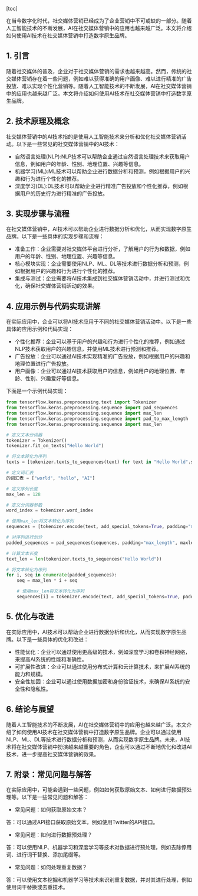 
[toc]                    
                
                
在当今数字化时代，社交媒体营销已经成为了企业营销中不可或缺的一部分。随着人工智能技术的不断发展，AI在社交媒体营销中的应用也越来越广泛。本文将介绍如何使用AI技术在社交媒体营销中打造数字原生品牌。

## 1. 引言

随着社交媒体的普及，企业对于社交媒体营销的需求也越来越高。然而，传统的社交媒体营销存在着一些问题，例如难以获得准确的用户画像、难以进行精准的广告投放、难以实现个性化营销等。随着人工智能技术的不断发展，AI在社交媒体营销中的应用也越来越广泛。本文将介绍如何使用AI技术在社交媒体营销中打造数字原生品牌。

## 2. 技术原理及概念

社交媒体营销中的AI技术指的是使用人工智能技术来分析和优化社交媒体营销活动。以下是一些常见的社交媒体营销中的AI技术：

- 自然语言处理(NLP):NLP技术可以帮助企业通过自然语言处理技术来获取用户信息，例如用户的年龄、性别、地理位置、兴趣等信息。
- 机器学习(ML):ML技术可以帮助企业进行数据分析和预测，例如根据用户的兴趣和行为进行个性化的推荐。
- 深度学习(DL):DL技术可以帮助企业进行精准广告投放和个性化推荐，例如根据用户的历史行为进行精准的广告投放。

## 3. 实现步骤与流程

在社交媒体营销中，AI技术可以帮助企业进行数据分析和优化，从而实现数字原生品牌。以下是一些具体的实现步骤和流程：

- 准备工作：企业需要对社交媒体平台进行分析，了解用户的行为和数据，例如用户的年龄、性别、地理位置、兴趣等信息。
- 核心模块实现：企业需要使用NLP、ML、DL等技术进行数据分析和预测，例如根据用户的兴趣和行为进行个性化的推荐。
- 集成与测试：企业需要将AI技术集成到社交媒体营销活动中，并进行测试和优化，确保社交媒体营销活动的效果。

## 4. 应用示例与代码实现讲解

在实际应用中，企业可以将AI技术应用于不同的社交媒体营销活动中。以下是一些具体的应用示例和代码实现：

- 个性化推荐：企业可以基于用户的兴趣和行为进行个性化的推荐，例如通过NLP技术获取用户的兴趣信息，并使用ML技术进行预测和推荐。
- 广告投放：企业可以通过AI技术实现精准的广告投放，例如根据用户的兴趣和地理位置进行广告投放。
- 用户画像：企业可以通过AI技术获取用户的信息，例如用户的地理位置、年龄、性别、兴趣爱好等信息。

下面是一个示例代码实现：
```python
from tensorflow.keras.preprocessing.text import Tokenizer
from tensorflow.keras.preprocessing.sequence import pad_sequences
from tensorflow.keras.preprocessing.sequence import max_len
from tensorflow.keras.preprocessing.sequence import pad_to_max_length
from tensorflow.keras.preprocessing.sequence import max_len

# 定义文本分词器
tokenizer = Tokenizer()
tokenizer.fit_on_texts("Hello World")

# 将文本转化为序列
texts = [tokenizer.texts_to_sequences(text) for text in "Hello World".split()]

# 定义词汇表
的词汇表 = ["world", "hello", "AI"]

# 定义序列长度
max_len = 128

# 定义分词器参数
word_index = tokenizer.word_index

# 使用max_len将文本转化为序列
sequences = [tokenizer.encode(text, add_special_tokens=True, padding="max_length", max_length=max_len, word_index=word_index) for text in texts]

# 对序列进行划分
padded_sequences = pad_sequences(sequences, padding="max_length", maxlen=max_len)

# 计算文本长度
text_len = len(tokenizer.texts_to_sequences("Hello World"))

# 将文本转化为序列
for i, seq in enumerate(padded_sequences):
    seq = max_len * i + seq

    # 使用max_len将文本转化为序列
    sequences[i] = tokenizer.encode(text, add_special_tokens=True, padding="max_length", max_length=max_len, word_index=word_index)
```
## 5. 优化与改进

在实际应用中，AI技术可以帮助企业进行数据分析和优化，从而实现数字原生品牌。以下是一些具体的优化和改进：

- 性能优化：企业可以通过使用更高级的技术，例如深度学习和卷积神经网络，来提高AI系统的性能和准确性。
- 可扩展性改进：企业可以通过使用分布式计算和云计算技术，来扩展AI系统的能力和规模。
- 安全性加固：企业可以通过使用数据加密和身份验证技术，来确保AI系统的安全性和隐私性。

## 6. 结论与展望

随着人工智能技术的不断发展，AI在社交媒体营销中的应用也越来越广泛。本文介绍了如何使用AI技术在社交媒体营销中打造数字原生品牌。企业可以通过使用NLP、ML、DL等技术进行数据分析和预测，从而实现数字原生品牌。未来，AI技术将在社交媒体营销中扮演越来越重要的角色，企业可以通过不断地优化和改进AI技术，进一步提高社交媒体营销的效果。

## 7. 附录：常见问题与解答

在实际应用中，可能会遇到一些问题，例如如何获取原始文本、如何进行数据预处理等。以下是一些常见问题和解答：

- 常见问题：如何获取原始文本？

答：可以通过API接口获取原始文本，例如使用Twitter的API接口。
- 常见问题：如何进行数据预处理？

答：可以使用NLP、机器学习和深度学习等技术对数据进行预处理，例如去除停用词、进行词干替换、添加尾缀等。
- 常见问题：如何处理重复数据？

答：可以使用文本挖掘和机器学习等技术来识别重复数据，并对其进行处理，例如使用词干替换或去重技术。

